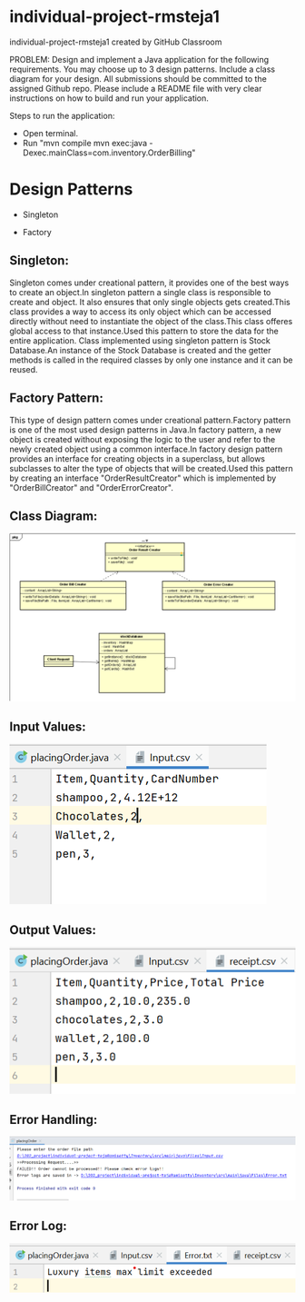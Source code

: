 # individual-project-rmsteja1

individual-project-rmsteja1 created by GitHub Classroom


PROBLEM:
Design and implement a Java application for the following requirements. You may choose up to 3 design patterns. Include a class diagram for your design. All submissions should be committed to the assigned Github repo. Please include a README file with very clear instructions on how to build and run your application.

Steps to run the application:

- Open terminal.
- Run "mvn compile mvn exec:java -Dexec.mainClass=com.inventory.OrderBilling"

# Design Patterns

* Singleton

* Factory

## Singleton:
Singleton comes under creational pattern, it provides one of the best ways to create an object.In singleton pattern a single class is responsible to create and object. It also ensures that only single objects gets created.This class provides a way to access its only object which can be accessed directly without need to instantiate the object of the class.This class offeres global access to that instance.Used this pattern to store the data for the entire application. Class implemented using singleton pattern is Stock Database.An instance of the Stock Database is created and the getter methods is called in the required classes by only one instance and it can be reused.

## Factory Pattern:
This type of design pattern comes under creational pattern.Factory pattern is one of the most used design patterns in Java.In factory pattern, a new object is created without exposing the logic to the user and refer to the newly created object using a common interface.In factory design pattern provides an interface for creating objects in a superclass, but allows subclasses to alter the type of objects that will be created.Used this pattern by creating an interface "OrderResultCreator" which is implemented by "OrderBillCreator" and "OrderErrorCreator".

## Class Diagram:
![Alt text](https://github.com/gopinathsjsu/individual-project-rmsteja1/blob/main/images/202_individual_project_class_diagram.png "Optional title")

## Input Values:
![Alt text](https://github.com/gopinathsjsu/individual-project-rmsteja1/blob/main/images/Example_for_valid_input.png "Optional title")

## Output Values:
![Alt text](https://github.com/gopinathsjsu/individual-project-rmsteja1/blob/main/images/output_result_for_valid_input.png "Optional title")

## Error Handling:
![Alt text](https://github.com/gopinathsjsu/individual-project-rmsteja1/blob/main/images/Example_for_invalid_input.png "Optional title")

## Error Log:
![Alt text](https://github.com/gopinathsjsu/individual-project-rmsteja1/blob/main/images/error_log_for_invalid_input.png "Optional title")
